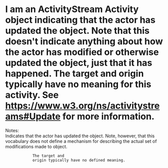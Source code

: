 I am an ActivityStream Activity object indicating that the actor has updated the object. Note that this doesn't indicate anything about how the actor has modified or otherwise updated the object, just that it has happened. The target and origin typically have no meaning for this activity. See https://www.w3.org/ns/activitystreams#Update for more information.
==========
 Notes:  
                Indicates that the actor has updated the
                object. Note, however, that this vocabulary does not define a mechanism for describing the actual set of modifications made to object.
               
                The target and
                origin typically have no defined meaning.
                
